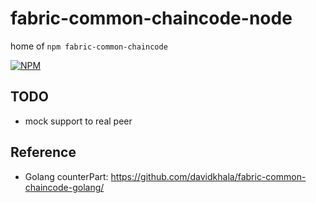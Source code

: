# fabric-common-chaincode-node
home of `npm fabric-common-chaincode`

[![NPM](https://nodei.co/npm/fabric-common-chaincode.png)](https://nodei.co/npm/fabric-common-chaincode/)


## TODO
- mock support to real peer

## Reference
 - Golang counterPart: https://github.com/davidkhala/fabric-common-chaincode-golang/ 

